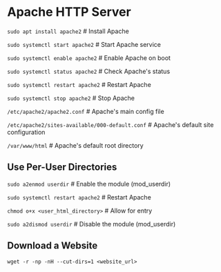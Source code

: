 # Apache HTTP Server

`sudo apt install apache2` # Install Apache

`sudo systemctl start apache2` # Start Apache service

`sudo systemctl enable apache2` # Enable Apache on boot

`sudo systemctl status apache2` # Check Apache's status

`sudo systemctl restart apache2` # Restart Apache

`sudo systemctl stop apache2` # Stop Apache

`/etc/apache2/apache2.conf` # Apache's main config file

`/etc/apache2/sites-available/000-default.conf` # Apache's default site configuration

`/var/www/html` # Apache's default root directory

## Use Per-User Directories
`sudo a2enmod userdir` # Enable the module (mod_userdir)

`sudo systemctl restart apache2` # Restart Apache

`chmod o+x <user_html_directory>` # Allow for entry

`sudo a2dismod userdir` # Disable the module (mod_userdir)

## Download a Website
`wget -r -np -nH --cut-dirs=1 <website_url>`
